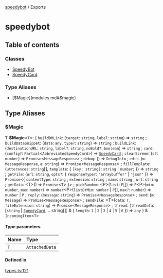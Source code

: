 [speedybot](README.md) / Exports

# speedybot

## Table of contents

### Classes

- [SpeedyBot](classes/SpeedyBot.md)
- [SpeedyCard](classes/SpeedyCard.md)

### Type Aliases

- [$Magic](modules.md#$magic)

## Type Aliases

### $Magic

Ƭ **$Magic**<`T`\>: { `buildDMLink`: (`target`: `string`, `label`: `string`) => `string` ; `buildDataSnippet`: (`data`: `any`, `type?`: `string`) => `string` ; `buildLink`: (`destinationURL`: `string`, `label?`: `string`, `noBold?`: `boolean`) => `string` ; `card`: (`config?`: `Partial`<`AbbreviatedSpeedyCard`\>) => [`SpeedyCard`](classes/SpeedyCard.md) ; `clearScreen`: (`c?`: `number`) => `Promise`<`MessageResponse`\> ; `debug`: () => `DebugInfo` ; `edit`: (`m`: `MessageResponse`, `e`: `string`) => `Promise`<`MessageResponse`\> ; `fillTemplate`: (`utterances`: `string`[], `template`: { `[key: string]`: `string` \| `number`;  }) => `string` ; `getFile`: (`url`: `string`, `opts?`: { `responseType?`: ``"arraybuffer"`` \| ``"json"``  }) => `Promise`<{ `contentType`: `string` ; `extension`: `string` ; `name`: `string` ; `url`: `string` ; `getData`: <T\>() => `Promise`<`T`\>  }\> ; `pickRandom`: <P\>(`list`: `P`[]) => `P`<P\>(`min`: `number`, `max`: `number`) => `number`<P\>(`listOrMin`: `number` \| `P`[], `max?`: `number`) => `number` \| `P` ; `reply`: (`message`: `string`) => `Promise`<`MessageResponse`\> ; `send`: (`m`: `Message`) => `Promise`<`MessageResponse`\> ; `sendFile`: <T\>(`data`: `T`, `fileExtension`: `string`) => `Promise`<`MessageResponse`\> ; `thread`: (`threadData`: [`string` \| [`SpeedyCard`](classes/SpeedyCard.md), ...string[]] & { `length`: ``1`` \| ``2`` \| ``3`` \| ``4`` \| ``5`` \| ``6``  }) => `any`  } & `IncomingItem`<`T`\>

#### Type parameters

| Name | Type |
| :------ | :------ |
| `T` | `AttachedData` |

#### Defined in

[types.ts:121](https://github.com/valgaze/speedybot/blob/188daf0/src/types.ts#L121)
